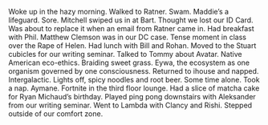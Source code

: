 Woke up in the hazy morning. Walked to Ratner. Swam. Maddie’s a lifeguard. Sore. Mitchell swiped us in at Bart. Thought we lost our ID Card. Was about to replace it when an email from Ratner came in. Had breakfast with Phil. Matthew Clemson was in our DC case. Tense moment in class over the Rape of Helen. Had lunch with Bill and Rohan. Moved to the Stuart cubicles for our writing seminar. Talked to Tommy about Avatar. Native American eco-ethics. Braiding sweet grass. Eywa, the ecosystem as one organism governed by one consciousness. Returned to ihouse and napped. Intergalactic. Lights off, spicy noodles and root beer. Some time alone. Took a nap. Aymane. Fortnite in the third floor lounge. Had a slice of matcha cake for Ryan Michaud’s birthday. Played ping pong downstairs with Aleksander from our writing seminar. Went to Lambda with Clancy and Rishi. Stepped outside of our comfort zone.